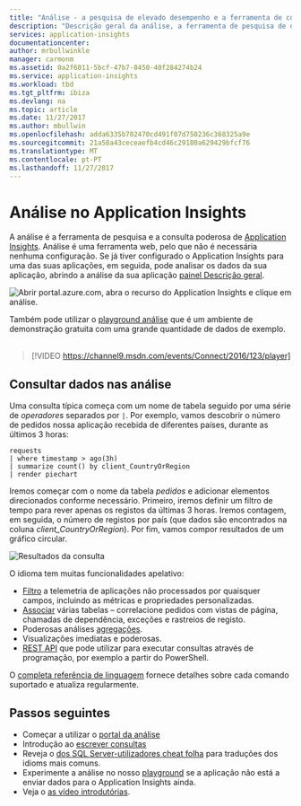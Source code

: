 ```yaml
---
title: "Análise - a pesquisa de elevado desempenho e a ferramenta de consulta do Azure Application Insights | Microsoft Docs"
description: "Descrição geral da análise, a ferramenta de pesquisa de diagnóstico de elevado desempenho do Application Insights. "
services: application-insights
documentationcenter: 
author: mrbullwinkle
manager: carmonm
ms.assetid: 0a2f6011-5bcf-47b7-8450-40f284274b24
ms.service: application-insights
ms.workload: tbd
ms.tgt_pltfrm: ibiza
ms.devlang: na
ms.topic: article
ms.date: 11/27/2017
ms.author: mbullwin
ms.openlocfilehash: adda6335b702470cd491f07d750236c368325a9e
ms.sourcegitcommit: 21a58a43ceceaefb4cd46c29180a629429bfcf76
ms.translationtype: MT
ms.contentlocale: pt-PT
ms.lasthandoff: 11/27/2017
---
```

# <a name="analytics-in-application-insights"></a>Análise no Application Insights
A análise é a ferramenta de pesquisa e a consulta poderosa de [Application Insights](app-insights-overview.md). Análise é uma ferramenta web, pelo que não é necessária nenhuma configuração. Se já tiver configurado o Application Insights para uma das suas aplicações, em seguida, pode analisar os dados da sua aplicação, abrindo a análise da sua aplicação [painel Descrição geral](app-insights-dashboards.md).

![Abrir portal.azure.com, abra o recurso do Application Insights e clique em análise.](./media/app-insights-analytics/001.png)

Também pode utilizar o [playground análise](https://go.microsoft.com/fwlink/?linkid=859557) que é um ambiente de demonstração gratuita com uma grande quantidade de dados de exemplo.
<br>
<br>
> [!VIDEO https://channel9.msdn.com/events/Connect/2016/123/player] 

## <a name="query-data-in-analytics"></a>Consultar dados nas análise
Uma consulta típica começa com um nome de tabela seguido por uma série de *operadores* separados por `|`.
Por exemplo, vamos descobrir o número de pedidos nossa aplicação recebida de diferentes países, durante as últimos 3 horas:
```AIQL
requests
| where timestamp > ago(3h)
| summarize count() by client_CountryOrRegion
| render piechart
```

Iremos começar com o nome da tabela *pedidos* e adicionar elementos direcionados conforme necessário.  Primeiro, iremos definir um filtro de tempo para rever apenas os registos da últimas 3 horas.
Iremos contagem, em seguida, o número de registos por país (que dados são encontrados na coluna *client_CountryOrRegion*). Por fim, vamos compor resultados de um gráfico circular.
<br>

![Resultados da consulta](./media/app-insights-analytics/030.png)

O idioma tem muitas funcionalidades apelativo:

* [Filtro](https://docs.loganalytics.io/queryLanguage/query_language_whereoperator.html) a telemetria de aplicações não processados por quaisquer campos, incluindo as métricas e propriedades personalizadas.
* [Associar](https://docs.loganalytics.io/queryLanguage/query_language_joinoperator.html) várias tabelas – correlacione pedidos com vistas de página, chamadas de dependência, exceções e rastreios de registo.
* Poderosas análises [agregações](https://docs.loganalytics.io/docs/Learn/Tutorials/Aggregation-functions).
* Visualizações imediatas e poderosas.
* [REST API](https://dev.applicationinsights.io/) que pode utilizar para executar consultas através de programação, por exemplo a partir do PowerShell.

O [completa referência de linguagem](https://go.microsoft.com/fwlink/?linkid=856079) fornece detalhes sobre cada comando suportado e atualiza regularmente.

## <a name="next-steps"></a>Passos seguintes
* Começar a utilizar o [portal da análise](https://go.microsoft.com/fwlink/?linkid=856587)
* Introdução ao [escrever consultas](https://go.microsoft.com/fwlink/?linkid=856078)
* Reveja o [dos SQL Server-utilizadores cheat folha](https://aka.ms/sql-analytics) para traduções dos idioms mais comuns.
* Experimente a análise no nosso [playground](https://analytics.applicationinsights.io/demo) se a aplicação não está a enviar dados para o Application Insights ainda.
* Veja o [as vídeo introdutórias](https://applicationanalytics-media.azureedge.net/home_page_video.mp4).